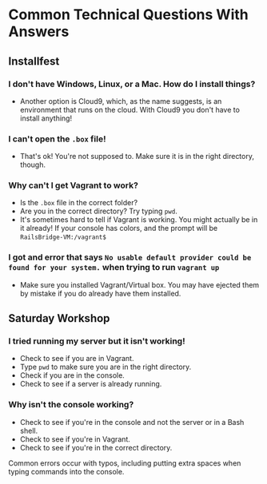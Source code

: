 # Common Technical Questions With Answers

## Installfest

### I don't have Windows, Linux, or a Mac. How do I install things?

* Another option is Cloud9, which, as the name suggests, is an
  environment that runs on the cloud. With Cloud9 you don't have
  to install anything!

### I can't open the `.box` file!

* That's ok! You're not supposed to. Make sure it is in the right
  directory, though.

### Why can't I get Vagrant to work?

* Is the `.box` file in the correct folder?
* Are you in the correct directory? Try typing `pwd`.
* It's sometimes hard to tell if Vagrant is working. You might actually be in
  it already! If your console has colors, and the prompt will be `RailsBridge-VM:/vagrant$`

### I got and error that says `No usable default provider could be found for your system.` when trying to run `vagrant up`
* Make sure you installed Vagrant/Virtual box. You may have ejected them by mistake
  if you do already have them installed.

## Saturday Workshop

### I tried running my server but it isn't working!

* Check to see if you are in Vagrant.
* Type `pwd` to make sure you are in the right directory.
* Check if you are in the console.
* Check to see if a server is already running.

### Why isn't the console working?

* Check to see if you're in the console and not the server or in a Bash shell.
* Check to see if you're in Vagrant.
* Check to see if you're in the correct directory.

Common errors occur with typos, including putting extra spaces when typing
commands into the console.
